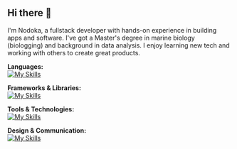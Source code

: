 ## Hi there 👋

I'm Nodoka, a fullstack developer with hands-on experience in building apps and software. I've got a Master's degree in marine biology (biologging) and background in data analysis. I enjoy learning new tech and working with others to create great products.

**Languages:**  
[![My Skills](https://skillicons.dev/icons?i=js,ts,html,css,r,py,java)](https://skillicons.dev)

**Frameworks & Libraries:**  
[![My Skills](https://skillicons.dev/icons?i=react,nodejs,express,nextjs,tailwind,sass,materialui)](https://skillicons.dev)

**Tools & Technologies:**  
[![My Skills](https://skillicons.dev/icons?i=docker,supabase,mongodb,firebase,aws,vite,matlab,mysql,wordpress,npm,yarn,github,visualstudio,postman)](https://skillicons.dev)

**Design & Communication:**  
[![My Skills](https://skillicons.dev/icons?i=figma,ai,ps,gmail,linkedin,notion,codepen)](https://skillicons.dev)

<!--
**Nk21t5c7/Nk21t5c7** is a ✨ _special_ ✨ repository because its `README.md` (this file) appears on your GitHub profile.

Here are some ideas to get you started:

- 🔭 I’m currently working on ...
- 🌱 I’m currently learning ...
- 👯 I’m looking to collaborate on ...
- 🤔 I’m looking for help with ...
- 💬 Ask me about ...
- 📫 How to reach me: ...
- 😄 Pronouns: ...
- ⚡ Fun fact: ...
-->
